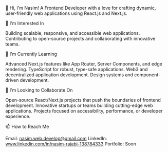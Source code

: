
👋 Hi, I'm Nasim! A  Frontend Developer with a love for crafting dynamic, user-friendly web applications using React.js and Next.js.

👀 I'm Interested In

Building scalable, responsive, and accessible web applications.
Contributing to open-source projects and collaborating with innovative teams.

🌱 I'm Currently Learning

Advanced Next.js features like App Router, Server Components, and edge rendering.
TypeScript for robust, type-safe applications.
Web3 and decentralized application development.
Design systems and component-driven development.

💞️ I'm Looking to Collaborate On

Open-source React/Next.js projects that push the boundaries of frontend development.
Innovative startups or teams building cutting-edge web applications.
Projects focused on accessibility, performance, or developer experience.

📫 How to Reach Me

Email: nasim.web.develop@gmail.com
LinkedIn: www.linkedin.com/in/nasim-rajabi-138784333
Portfolio: Soon


